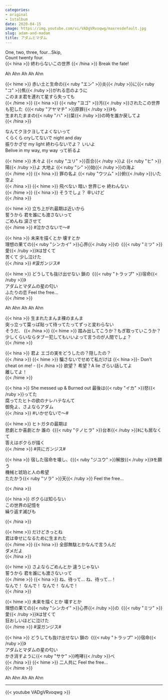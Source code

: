 ```yaml
---
categories:
- original
- 1stalbum
date: 2020-04-15
image: https://img.youtube.com/vi/VADgVRvoqwg/maxresdefault.jpg
slug: adam-and-madam
title: アダムとマダム
---
```



One, two, three, four...Skip,  
Count twenty four.  
{{< hina >}}
終わらないこの世界 
{{< /hina >}}
Break the fate!  

Ah Ahn Ah Ah Ahn  

{{< hime >}}
赤い土と生命の{{< ruby "エン" >}}炎{{< /ruby >}}に{{< ruby "コ" >}}焦{{< /ruby >}}がれる恋のように  
このまま君を連れて星すら失っても  
{{< /hime >}}
{{< hina >}}
{{< ruby "ヨゴ" >}}汚{{< /ruby >}}されたこの世界も犯した《{{< ruby "アヤマチ" >}}原罪{{< /ruby >}}》も  
生まれたままの{{< ruby "ハ" >}}葉{{< /ruby >}}の時を誰か戻してよ  
{{< /hina >}}

なんてクヨクヨしてよくないって  
くらくら cryしてないで night and day  
振りかざせ my light 終わらないでよ？ いいよ  
Belive in my way, my way って祈るよ  

{{< hime >}}
木々よ {{< ruby "ユリ" >}}百合{{< /ruby >}}よ {{< ruby "ヒ" >}}陽{{< /ruby >}}よ 大地よ {{< ruby "シ" >}}始{{< /ruby >}}の海よ  
{{< /hime >}}
{{< hina >}}
罪の名よ 
{{< ruby "ウツム" >}}俯{{< /ruby >}}いた空よ  
{{< /hina >}}
{{< hime >}}
飛べない 暗い 世界じゃ 終わんない  
{{< /hime >}}
{{< hina >}}
そうでしょ？ 辛いけど  
{{< /hina >}}

{{< hime >}}
立ち上がれ最期は近いから  
誓うから 君を誰にも渡さないって  
ごめんね 涙させて  
{{< /hime >}}
#泣かさないで〜#  

{{< hina >}}
未来を描くとか 壊すとか  
理想の果ての{{< ruby "シンカイ" >}}心界{{< /ruby >}}の《{{< ruby "ミツ" >}}愛{{< /ruby >}}》は甘くて  
苦くて 少し泣けた  
{{< /hina >}}
#涙ガンジス#  

{{< hime >}}
どうしても抜け出せない 鎖の《{{< ruby "トラップ" >}}宿命{{< /ruby >}}》  
アダムとマダムの星の匂い  
ふたりの恋 Feel the free...  
{{< /hime >}}

Ah Ahn Ah Ah Ahn  

{{< hina >}}
生まれたまんま裸のまんま  
突っ立って葉っぱ貼って待ってたってずっと変わらない  
そうだ、
{{< /hina >}}
{{< hime >}}
踏み出してこうか？もぎ取っていこうか？  
少しくらいならタブー犯してもいいよって言うのが人間でしょ？  
{{< /hime >}}

{{< hina >}}
君よ エゴの実をどうしたの？隠したの？  
{{< /hina >}}
{{< hime >}}
騙さないでせめて私だけは {{< hina >}}- Don't cheat on me! -  {{< /hina >}}
欲望？ 希望？A lie ざらい話してよ  
離してよ！  
{{< /hime >}}

{{< hina >}}
She messed up & Burned out 最後は{{< ruby "イカ" >}}怒{{< /ruby >}}ってた  
腐ってたヒトの欲のナレハテなんて  
御免よ、さよならアダム  
{{< /hina >}}
#いかせないで〜#  

{{< hime >}}
ヒトガタの最期は  
悲劇とか喜劇とか 誰の《{{< ruby "テノヒラ" >}}台本{{< /ruby >}}》にも居なくて  
答えはボクらが描く  
{{< /hime >}}
#共にガンジス#  

{{< hina >}}
宿した宿命を壊し、《{{< ruby "ジユウ" >}}解放{{< /ruby >}}》を願う  
機械と琥珀と人の希望  
たたかう{{< ruby "ソラ" >}}天{{< /ruby >}} Feel the free...  

{{< /hina >}}

{{< hina >}}
ボクらは知らない  
この世界の記憶を  
繰り返す滅びも  

{{< /hina >}}

{{< hime >}}
だけどきっとね  
君は幸せになるために生まれた  
{{< /hime >}}
{{< hina >}}
全部無駄とかなんで言うんだ  
ダメだよ  
{{< /hina >}}

{{< hime >}}
さよならごめんとか 違うじゃない  
誓うから 君を誰にも渡さないって  
{{< /hime >}}
{{< hina >}}
ね、待って... ね、待って...！  
なんで！ なんで！ なんで！ なんで！  
{{< /hina >}}

{{< hime >}}
未来を描くとか 壊すとか  
理想の果ての{{< ruby "シンカイ" >}}心界{{< /ruby >}}の《{{< ruby "ミツ" >}}愛{{< /ruby >}}》は甘くて  
狂おしいほどに泣けた  
{{< /hime >}}
#涙ガンジス#  

{{< hina >}}
どうしても抜け出せない 鎖の《{{< ruby "トラップ" >}}宿命{{< /ruby >}}》  
アダムとマダムの星の匂い  
かき消すように{{< ruby "サケ" >}}咆哮{{< /ruby >}}べ  
{{< /hina >}}
{{< hime >}}
二人共に Feel the free...  
{{< /hime >}}

Ah Ahn Ah Ah Ahn  

---

{{< youtube VADgVRvoqwg >}}